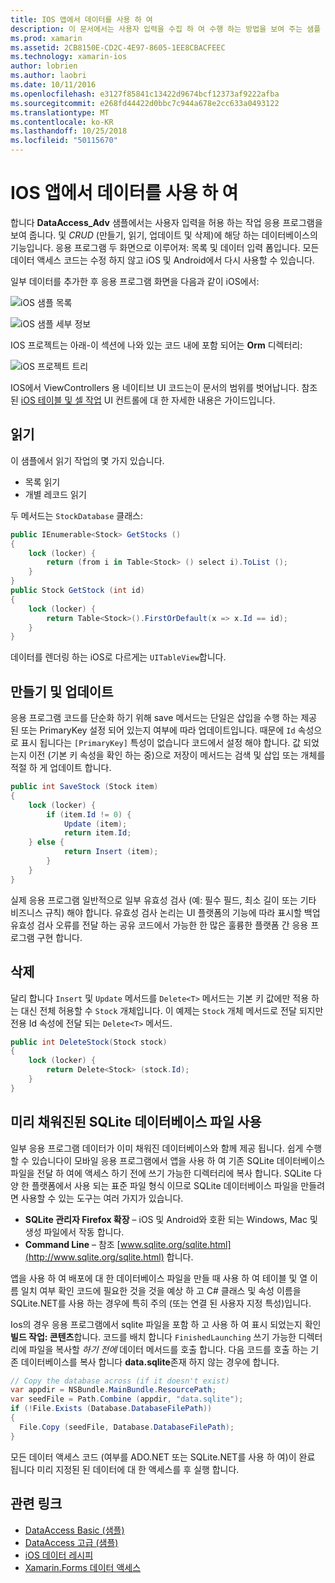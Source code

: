 ```yaml
---
title: IOS 앱에서 데이터를 사용 하 여
description: 이 문서에서는 사용자 입력을 수집 하 여 수행 하는 방법을 보여 주는 샘플 만들기 DataAccess_Adv 설명, 읽기, 업데이트 및 삭제 (CRUD) 데이터베이스 Xamarin.iOS 앱에 대 한 작업입니다.
ms.prod: xamarin
ms.assetid: 2CB8150E-CD2C-4E97-8605-1EE8CBACFEEC
ms.technology: xamarin-ios
author: lobrien
ms.author: laobri
ms.date: 10/11/2016
ms.openlocfilehash: e3127f85841c13422d9674bcf12373af9222afba
ms.sourcegitcommit: e268fd44422d0bbc7c944a678e2cc633a0493122
ms.translationtype: MT
ms.contentlocale: ko-KR
ms.lasthandoff: 10/25/2018
ms.locfileid: "50115670"
---
```

# <a name="using-data-in-an-ios-app"></a>IOS 앱에서 데이터를 사용 하 여

합니다 **DataAccess_Adv** 샘플에서는 사용자 입력을 허용 하는 작업 응용 프로그램을 보여 줍니다. 및 *CRUD* (만들기, 읽기, 업데이트 및 삭제)에 해당 하는 데이터베이스의 기능입니다. 응용 프로그램 두 화면으로 이루어져: 목록 및 데이터 입력 폼입니다. 모든 데이터 액세스 코드는 수정 하지 않고 iOS 및 Android에서 다시 사용할 수 있습니다.

일부 데이터를 추가한 후 응용 프로그램 화면을 다음과 같이 iOS에서:

 ![](using-data-in-an-app-images/image9.png "iOS 샘플 목록")

 ![](using-data-in-an-app-images/image10.png "iOS 샘플 세부 정보")

IOS 프로젝트는 아래-이 섹션에 나와 있는 코드 내에 포함 되어는 **Orm** 디렉터리:

 ![](using-data-in-an-app-images/image13.png "iOS 프로젝트 트리")

IOS에서 ViewControllers 용 네이티브 UI 코드는이 문서의 범위를 벗어납니다.
참조 된 [iOS 테이블 및 셀 작업](~/ios/user-interface/controls/tables/index.md) UI 컨트롤에 대 한 자세한 내용은 가이드입니다.

## <a name="read"></a>읽기

이 샘플에서 읽기 작업의 몇 가지 있습니다.

-  목록 읽기
-  개별 레코드 읽기


두 메서드는 `StockDatabase` 클래스:

```csharp
public IEnumerable<Stock> GetStocks ()
{
    lock (locker) {
        return (from i in Table<Stock> () select i).ToList ();
    }
}
public Stock GetStock (int id)
{
    lock (locker) {
        return Table<Stock>().FirstOrDefault(x => x.Id == id);
    }
}
```

데이터를 렌더링 하는 iOS로 다르게는 `UITableView`합니다.

## <a name="create-and-update"></a>만들기 및 업데이트

응용 프로그램 코드를 단순화 하기 위해 save 메서드는 단일은 삽입을 수행 하는 제공 된 또는 PrimaryKey 설정 되어 있는지 여부에 따라 업데이트입니다. 때문에 `Id` 속성으로 표시 됩니다는 `[PrimaryKey]` 특성이 없습니다 코드에서 설정 해야 합니다.
값 되었는지 이전 (기본 키 속성을 확인 하는 중)으로 저장이 메서드는 검색 및 삽입 또는 개체를 적절 하 게 업데이트 합니다.

```csharp
public int SaveStock (Stock item)
{
    lock (locker) {
        if (item.Id != 0) {
            Update (item);
            return item.Id;
    } else {
            return Insert (item);
        }
    }
}
```



실제 응용 프로그램 일반적으로 일부 유효성 검사 (예: 필수 필드, 최소 길이 또는 기타 비즈니스 규칙) 해야 합니다.
유효성 검사 논리는 UI 플랫폼의 기능에 따라 표시할 백업 유효성 검사 오류를 전달 하는 공유 코드에서 가능한 한 많은 훌륭한 플랫폼 간 응용 프로그램 구현 합니다.

## <a name="delete"></a>삭제

달리 합니다 `Insert` 및 `Update` 메서드를 `Delete<T>` 메서드는 기본 키 값에만 적용 하는 대신 전체 허용할 수 `Stock` 개체입니다.
이 예제는 `Stock` 개체 메서드로 전달 되지만 전용 Id 속성에 전달 되는 `Delete<T>` 메서드.

```csharp
public int DeleteStock(Stock stock)
{
    lock (locker) {
        return Delete<Stock> (stock.Id);
    }
}
```

## <a name="using-a-pre-populated-sqlite-database-file"></a>미리 채워진된 SQLite 데이터베이스 파일 사용

일부 응용 프로그램 데이터가 이미 채워진 데이터베이스와 함께 제공 됩니다.
쉽게 수행할 수 있습니다이 모바일 응용 프로그램에서 앱을 사용 하 여 기존 SQLite 데이터베이스 파일을 전달 하 여에 액세스 하기 전에 쓰기 가능한 디렉터리에 복사 합니다. SQLite 다양 한 플랫폼에서 사용 되는 표준 파일 형식 이므로 SQLite 데이터베이스 파일을 만들려면 사용할 수 있는 도구는 여러 가지가 있습니다.

-  **SQLite 관리자 Firefox 확장** – iOS 및 Android와 호환 되는 Windows, Mac 및 생성 파일에서 작동 합니다.
-  **Command Line** – 참조 [www.sqlite.org/sqlite.html](http://www.sqlite.org/sqlite.html) 합니다.


앱을 사용 하 여 배포에 대 한 데이터베이스 파일을 만들 때 사용 하 여 테이블 및 열 이름 일치 여부 확인 코드에 필요한 것을 것을 예상 하 고 C# 클래스 및 속성 이름을 SQLite.NET를 사용 하는 경우에 특히 주의 (또는 연결 된 사용자 지정 특성)입니다.

Ios의 경우 응용 프로그램에서 sqlite 파일을 포함 하 고 사용 하 여 표시 되었는지 확인 **빌드 작업: 콘텐츠**합니다. 코드를 배치 합니다 `FinishedLaunching` 쓰기 가능한 디렉터리에 파일을 복사할 *하기 전에* 데이터 메서드를 호출 합니다. 다음 코드를 호출 하는 기존 데이터베이스를 복사 합니다 **data.sqlite**존재 하지 않는 경우에 합니다.

```csharp
// Copy the database across (if it doesn't exist)
var appdir = NSBundle.MainBundle.ResourcePath;
var seedFile = Path.Combine (appdir, "data.sqlite");
if (!File.Exists (Database.DatabaseFilePath))
{
  File.Copy (seedFile, Database.DatabaseFilePath);
}
```

모든 데이터 액세스 코드 (여부를 ADO.NET 또는 SQLite.NET를 사용 하 여)이 완료 됩니다 미리 지정된 된 데이터에 대 한 액세스를 후 실행 합니다.


## <a name="related-links"></a>관련 링크

- [DataAccess Basic (샘플)](https://github.com/xamarin/mobile-samples/tree/master/DataAccess/Basic)
- [DataAccess 고급 (샘플)](https://github.com/xamarin/mobile-samples/tree/master/DataAccess/Advanced)
- [iOS 데이터 레시피](https://github.com/xamarin/recipes/tree/master/Recipes/ios/data/sqlite)
- [Xamarin.Forms 데이터 액세스](~/xamarin-forms/app-fundamentals/databases.md)
